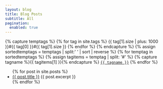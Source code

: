 ```yaml
---
layout: blog
title: Blog Posts
subtitle: All
pagination:
  enabled: true
---
```

<p>
{% capture temptags %}
  {% for tag in site.tags %}
    {{ tag[1].size | plus: 1000 }}#{{ tag[0] }}#{{ tag[1].size }}
  {% endfor %}
{% endcapture %}
{% assign sortedtemptags = temptags | split:' ' | sort | reverse %}
{% for temptag in sortedtemptags %}
  {% assign tagitems = temptag | split: '#' %}
  {% capture tagname %}{{ tagitems[1] }}{% endcapture %}
<a href="/tag/{{ tagname }}"><code class="highligher-rouge"><nobr>{{ tagname }}</nobr></code></a>
{% endfor %}
</p>

<ul class="alt">
    {% for post in site.posts %}
    <li>
      <a href="{{ post.url }}">{{ post.title }}</a>
      {{ post.excerpt }}
    </li>
    {% endfor %}
  </ul>
